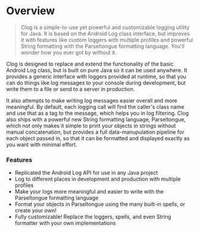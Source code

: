 # Overview

> Clog is a simple-to-use yet powerful and customizable logging utility for Java. It is based on the Android Log class interface, but improves it with features like custom loggers with multiple profiles and powerful String formatting with the Parseltongue formatting language. You'll wonder how you ever got by without it.

Clog is designed to replace and extend the functionality of the basic Android Log class, but is built on pure Java so it can be used anywhere. It provides a generic interface with loggers provided at runtime, so that you can do things like log messages to your console during development, but write them to a file or send to a server in production.

It also attempts to make writing log messages easier overall and more meaningful. By default, each logging call will find the caller's class name and use that as a tag to the message, which helps you in log filtering. Clog also ships with a powerful new String formatting language, Parseltongue, which not only makes it simple to print your objects in strings without manual concatenation, but provides a full data-manupulation pipeline for each object passed in, so that it can be formatted and displayed exactly as you want with minimal effort.

### Features

* Replicated the Android Log API for use in any Java project
* Log to different places in development and production with multiple profiles
* Make your logs more meaningful and easier to write with the Parseltongue formatting language
* Format your objects in Parseltongue using the many built-in spells, or create your own!
* Fully customizable! Replace the loggers, spells, and even String formatter with your own implementations